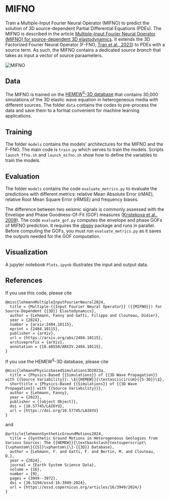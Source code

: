 # MIFNO
Train a Multiple-Input Fourier Neural Operator (MIFNO) to predict the solution of 3D source-dependent Partial Differential Equations (PDEs). The MIFNO is described in the article [Multiple-Input Fourier Neural Operator (MIFNO) for source-dependent 3D elastodynamics](https://arxiv.org/abs/2404.10115). It extends the 3D Factorized Fourier Neural Operator (F-FNO, [Tran et al., 2023](https://openreview.net/forum?id=tmIiMPl4IPa)) to PDEs with a source term. As such, the MIFNO contains a dedicated *source branch* that takes as input a vector of source paraameters. 

![MIFNO](https://github.com/user-attachments/assets/e08b86b4-2374-41ee-8e4f-7a4ab8019805)

## Data
The MIFNO is trained on the [HEMEW<sup>S</sup>-3D database](https://doi.org/10.57745/LAI6YU) that contains 30,000 simulations of the 3D elastic wave equation in heterogeneous media with different sources. The folder `data` contains the codes to pre-process the data and save them to a format convenient for machine learning applications.

## Training
The folder `models` contains the models' architectures for the MIFNO and the F-FNO. The main code is `train.py` which serves to train the models. Scripts `launch_ffno.sh` and `launch_mifno.sh` show how to define the variables to train the models. 

## Evaluation
The folder `models` contains the code `evaluate_metrics.py` to evaluate the predictions with different metrics: relative Mean Absolute Error (rMAE), relative Root Mean Square Error (rRMSE) and frequency biases.

The difference between two seismic signals is commonly assessed with the Envelope and Phase Goodness-Of-Fit (GOF) measures ([Kristekova et al., 2009](https://doi.org/10.1111/j.1365-246X.2009.04177.x)). The code `evaluate_gof.py` computes the envelope and phase GOFs of MIFNO prediction. It requires the [obspy](https://docs.obspy.org/) package and runs in parallel. Before computing the GOFs, you must run `evaluate_metrics.py` as it saves the outputs needed for the GOF computation.

## Visualization
A jupyter notebook `Plots.ipynb` illustrates the input and output data. 


## References
If you use this code, please cite 
```
@misc{lehmannMultipleInputFourierNeural2024,
  title = {Multiple-{{Input Fourier Neural Operator}} ({{MIFNO}}) for Source-Dependent {{3D}} Elastodynamics},
  author = {Lehmann, Fanny and Gatti, Filippo and Clouteau, Didier},
  year = {2024},
  number = {arxiv:2404.10115},
  eprint = {2404.10115},
  publisher = {arXiv},
  url = {https://arxiv.org/abs/2404.10115},
  archiveprefix = {arXiv},
  annotation = {10.48550/ARXIV.2404.10115},
}
```

If you use the HEMEW<sup>S</sup>-3D database, please cite
```
@misc{lehmannPhysicsbasedSimulations3D2023a,
  title = {Physics-Based {{Simulations}} of {{3D Wave Propagation}} with {{Source Variability}}: \${{HEMEW}}{\textasciicircum}{{S-3D}}\$},
  shorttitle = {Physics-Based {{Simulations}} of {{3D Wave Propagation}} with {{Source Variability}}},
  author = {Lehmann, Fanny},
  year = {2023},
  publisher = {[object Object]},
  doi = {10.57745/LAI6YU},
  url = {https://doi.org/10.57745/LAI6YU}
}
```
and 
```
@article{lehmannSyntheticGroundMotions2024,
  title = {Synthetic Ground Motions in Heterogeneous Geologies from Various Sources: The {{HEMEW}}{\textbackslash}textsuperscript\{\vphantom\}{{S}}\vphantom\{\}-{{3D}} Database},
  author = {Lehmann, F. and Gatti, F. and Bertin, M. and Clouteau, D.},
  year = {2024},
  journal = {Earth System Science Data},
  volume = {16},
  number = {9},
  pages = {3949--3972},
  doi = {10.5194/essd-16-3949-2024},
  url = {https://essd.copernicus.org/articles/16/3949/2024/}
}
```
